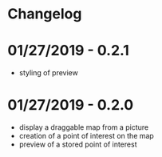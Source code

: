 # Changelog

# 01/27/2019 - 0.2.1

* styling of preview

# 01/27/2019 - 0.2.0

* display a draggable map from a picture
* creation of a point of interest on the map
* preview of a stored point of interest
